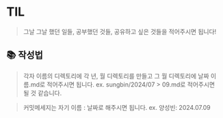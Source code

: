 # TIL

> 그날 그날 했던 일들, 공부했던 것들, 공유하고 싶은 것들을 적어주시면 됩니다!

## 📚 작성법

> 각자 이름의 디렉토리에 각 년, 월 디렉토리를 만들고 그 월 디렉토리에 날짜 이름.md로 적어주시면 됩니다.
> ex. sungbin/2024/07 > 09.md로 적어주시면 될 것 같습니다.

> 커밋메세지는 자기 이름 : 날짜로 해주시면 됩니다.
> ex. 양성빈: 2024.07.09